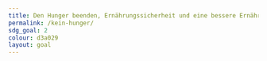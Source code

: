```yaml
---
title: Den Hunger beenden, Ernährungssicherheit und eine bessere Ernährung erreichen und eine nachhaltige Landwirtschaft fördern
permalink: /kein-hunger/
sdg_goal: 2
colour: d3a029
layout: goal
---
```


